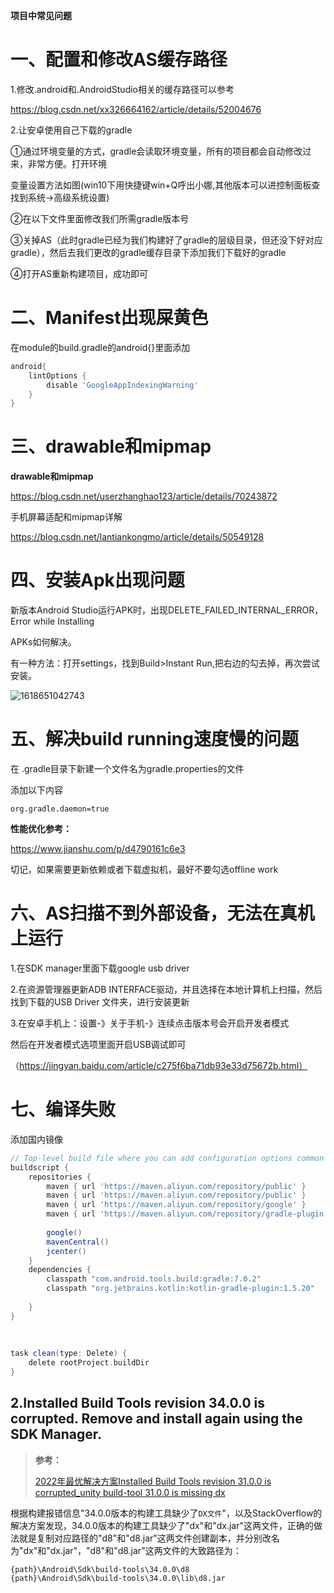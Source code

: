 **项目中常见问题**

# 一、配置和修改AS缓存路径

1.修改.android和.AndroidStudio相关的缓存路径可以参考 

https://blog.csdn.net/xx326664162/article/details/52004676 

2.让安卓使用自己下载的gradle 

①通过环境变量的方式，gradle会读取环境变量，所有的项目都会自动修改过来，非常方便。打开环境 

变量设置方法如图(win10下用快捷键win+Q呼出小娜,其他版本可以进控制面板查找到系统->高级系统设置)



②在以下文件里面修改我们所需gradle版本号



③关掉AS（此时gradle已经为我们构建好了gradle的层级目录，但还没下好对应gradle），然后去我们更改的gradle缓存目录下添加我们下载好的gradle 



④打开AS重新构建项目，成功即可 

# 二、Manifest出现屎黄色

在module的build.gradle的android{}里面添加 

```groovy
android{ 
    lintOptions { 
        disable 'GoogleAppIndexingWarning' 
    } 
}	
```

# 三、drawable和mipmap

**drawable和mipmap**

https://blog.csdn.net/userzhanghao123/article/details/70243872 

手机屏幕适配和mipmap详解 

https://blog.csdn.net/lantiankongmo/article/details/50549128 

# 四、安装Apk出现问题 

新版本Android Studio运行APK时，出现DELETE_FAILED_INTERNAL_ERROR， Error while Installing 

APKs如何解决。 

有一种方法：打开settings，找到Build>Instant Run,把右边的勾去掉，再次尝试安装。 

![1618651042743](D:\typora\图片\1618651042743.png)

# 五、解决build running速度慢的问题

在 .gradle目录下新建一个文件名为gradle.properties的文件 



添加以下内容 

```properties
org.gradle.daemon=true
```



**性能优化参考：** 

https://www.jianshu.com/p/d4790161c6e3 

切记，如果需要更新依赖或者下载虚拟机，最好不要勾选offline work 

# 六、AS扫描不到外部设备，无法在真机上运行 

1.在SDK manager里面下载google usb driver 



2.在资源管理器更新ADB INTERFACE驱动，并且选择在本地计算机上扫描，然后找到下载的USB Driver 文件夹，进行安装更新 

3.在安卓手机上：设置-》关于手机-》连续点击版本号会开启开发者模式 

然后在开发者模式选项里面开启USB调试即可 

（https://jingyan.baidu.com/article/c275f6ba71db93e33d75672b.html）



# 七、编译失败

添加国内镜像

```groovy
// Top-level build file where you can add configuration options common to all sub-projects/modules.
buildscript {
    repositories {
        maven { url 'https://maven.aliyun.com/repository/public' }
        maven { url 'https://maven.aliyun.com/repository/public' }
        maven { url 'https://maven.aliyun.com/repository/google' }
        maven { url 'https://maven.aliyun.com/repository/gradle-plugin' }
 
        google()
        mavenCentral()
        jcenter()
    }
    dependencies {
        classpath "com.android.tools.build:gradle:7.0.2"
        classpath "org.jetbrains.kotlin:kotlin-gradle-plugin:1.5.20"
 
    }
}
 
 
 
task clean(type: Delete) {
    delete rootProject.buildDir
}

```



## 2.Installed Build Tools revision 34.0.0 is corrupted. Remove and install again using the SDK Manager.

> **参考：**
>
>  [2022年最优解决方案Installed Build Tools revision 31.0.0 is corrupted_unity build-tool 31.0.0 is missing dx](https://blog.csdn.net/wq6ylg08/article/details/121882199) 

根据构建报错信息"34.0.0版本的构建工具缺少了`DX文件`"，以及StackOverflow的解决方案发现，34.0.0版本的构建工具缺少了"dx"和"dx.jar"这两文件，正确的做法就是复制对应路径的"d8"和"d8.jar"这两文件创建副本，并分别改名为"dx"和"dx.jar"，"d8"和"d8.jar"这两文件的大致路径为：

```
{path}\Android\Sdk\build-tools\34.0.0\d8
{path}\Android\Sdk\build-tools\34.0.0\lib\d8.jar
```

